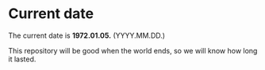 # Current date

The current date is **1972.01.05.** (YYYY.MM.DD.)

This repository will be good when the world ends, so we will know how long it lasted.